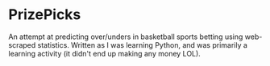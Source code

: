 # PrizePicks

An attempt at predicting over/unders in basketball sports betting using web-scraped statistics. Written as I was learning Python, and was primarily a learning activity (it didn't end up making any money LOL).
